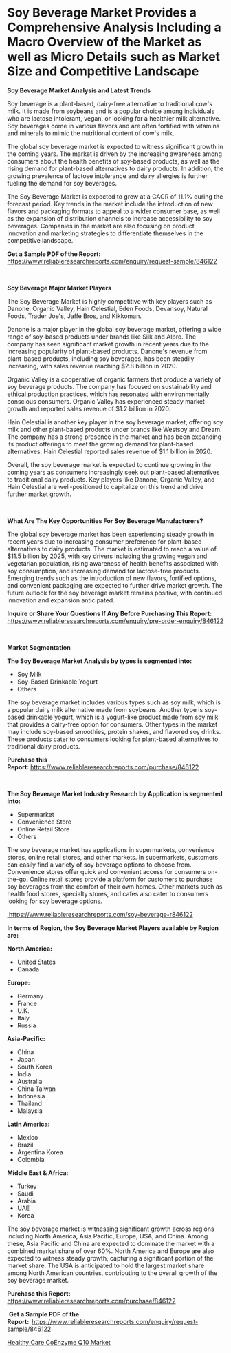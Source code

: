 <p><h1>Soy Beverage Market Provides a Comprehensive Analysis Including a Macro Overview of the Market as well as Micro Details such as Market Size and Competitive Landscape</h1></p><p><strong>Soy Beverage Market Analysis and Latest Trends</strong></p>
<p><p>Soy beverage is a plant-based, dairy-free alternative to traditional cow's milk. It is made from soybeans and is a popular choice among individuals who are lactose intolerant, vegan, or looking for a healthier milk alternative. Soy beverages come in various flavors and are often fortified with vitamins and minerals to mimic the nutritional content of cow's milk.</p><p>The global soy beverage market is expected to witness significant growth in the coming years. The market is driven by the increasing awareness among consumers about the health benefits of soy-based products, as well as the rising demand for plant-based alternatives to dairy products. In addition, the growing prevalence of lactose intolerance and dairy allergies is further fueling the demand for soy beverages.</p><p>The Soy Beverage Market is expected to grow at a CAGR of 11.1% during the forecast period. Key trends in the market include the introduction of new flavors and packaging formats to appeal to a wider consumer base, as well as the expansion of distribution channels to increase accessibility to soy beverages. Companies in the market are also focusing on product innovation and marketing strategies to differentiate themselves in the competitive landscape.</p></p>
<p><strong>Get a Sample PDF of the Report:&nbsp;</strong> <a href="https://www.reliableresearchreports.com/enquiry/request-sample/846122">https://www.reliableresearchreports.com/enquiry/request-sample/846122</a></p>
<p>&nbsp;</p>
<p><strong>Soy Beverage Major Market Players</strong></p>
<p><p>The Soy Beverage Market is highly competitive with key players such as Danone, Organic Valley, Hain Celestial, Eden Foods, Devansoy, Natural Foods, Trader Joe's, Jaffe Bros, and Kikkoman. </p><p>Danone is a major player in the global soy beverage market, offering a wide range of soy-based products under brands like Silk and Alpro. The company has seen significant market growth in recent years due to the increasing popularity of plant-based products. Danone's revenue from plant-based products, including soy beverages, has been steadily increasing, with sales revenue reaching $2.8 billion in 2020.</p><p>Organic Valley is a cooperative of organic farmers that produce a variety of soy beverage products. The company has focused on sustainability and ethical production practices, which has resonated with environmentally conscious consumers. Organic Valley has experienced steady market growth and reported sales revenue of $1.2 billion in 2020.</p><p>Hain Celestial is another key player in the soy beverage market, offering soy milk and other plant-based products under brands like Westsoy and Dream. The company has a strong presence in the market and has been expanding its product offerings to meet the growing demand for plant-based alternatives. Hain Celestial reported sales revenue of $1.1 billion in 2020.</p><p>Overall, the soy beverage market is expected to continue growing in the coming years as consumers increasingly seek out plant-based alternatives to traditional dairy products. Key players like Danone, Organic Valley, and Hain Celestial are well-positioned to capitalize on this trend and drive further market growth.</p></p>
<p>&nbsp;</p>
<p><strong>What Are The Key Opportunities For Soy Beverage Manufacturers?</strong></p>
<p><p>The global soy beverage market has been experiencing steady growth in recent years due to increasing consumer preference for plant-based alternatives to dairy products. The market is estimated to reach a value of $11.5 billion by 2025, with key drivers including the growing vegan and vegetarian population, rising awareness of health benefits associated with soy consumption, and increasing demand for lactose-free products. Emerging trends such as the introduction of new flavors, fortified options, and convenient packaging are expected to further drive market growth. The future outlook for the soy beverage market remains positive, with continued innovation and expansion anticipated.</p></p>
<p><strong>Inquire or Share Your Questions If Any Before Purchasing This Report:</strong> <a href="https://www.reliableresearchreports.com/enquiry/pre-order-enquiry/846122">https://www.reliableresearchreports.com/enquiry/pre-order-enquiry/846122</a></p>
<p>&nbsp;</p>
<p><strong>Market Segmentation</strong></p>
<p><strong>The Soy Beverage Market Analysis by types is segmented into:</strong></p>
<p><ul><li>Soy Milk</li><li>Soy-Based Drinkable Yogurt</li><li>Others</li></ul></p>
<p><p>The soy beverage market includes various types such as soy milk, which is a popular dairy milk alternative made from soybeans. Another type is soy-based drinkable yogurt, which is a yogurt-like product made from soy milk that provides a dairy-free option for consumers. Other types in the market may include soy-based smoothies, protein shakes, and flavored soy drinks. These products cater to consumers looking for plant-based alternatives to traditional dairy products.</p></p>
<p><strong>Purchase this Report:&nbsp;</strong><a href="https://www.reliableresearchreports.com/purchase/846122">https://www.reliableresearchreports.com/purchase/846122</a></p>
<p>&nbsp;</p>
<p><strong>The Soy Beverage Market Industry Research by Application is segmented into:</strong></p>
<p><ul><li>Supermarket</li><li>Convenience Store</li><li>Online Retail Store</li><li>Others</li></ul></p>
<p><p>The soy beverage market has applications in supermarkets, convenience stores, online retail stores, and other markets. In supermarkets, customers can easily find a variety of soy beverage options to choose from. Convenience stores offer quick and convenient access for consumers on-the-go. Online retail stores provide a platform for customers to purchase soy beverages from the comfort of their own homes. Other markets such as health food stores, specialty stores, and cafes also cater to consumers looking for soy beverage options.</p></p>
<p><a href="https://www.reliableresearchreports.com/soy-beverage-r846122">&nbsp;https://www.reliableresearchreports.com/soy-beverage-r846122</a></p>
<p><strong>In terms of Region, the Soy Beverage Market Players available by Region are:</strong></p>
<p>
    <p> <strong> North America: </strong>
        <ul>
            <li>United States</li>
            <li>Canada</li>
        </ul>
        </p> 
    <p> <strong> Europe: </strong>
        <ul>
            <li>Germany</li>
            <li>France</li>
            <li>U.K.</li>
            <li>Italy</li>
            <li>Russia</li>
        </ul>
        </p> 
    <p> <strong> Asia-Pacific: </strong>
        <ul>
            <li>China</li>
            <li>Japan</li>
            <li>South Korea</li>
            <li>India</li>
            <li>Australia</li>
            <li>China Taiwan</li>
            <li>Indonesia</li>
            <li>Thailand</li>
            <li>Malaysia</li>
        </ul>
        </p> 
    <p> <strong> Latin America: </strong>
        <ul>
            <li>Mexico</li>
            <li>Brazil</li>
            <li>Argentina Korea</li>
            <li>Colombia</li>
        </ul>
        </p> 
    <p> <strong> Middle East & Africa: </strong>
        <ul>
            <li>Turkey</li>
            <li>Saudi</li>
            <li>Arabia</li>
            <li>UAE</li>
            <li>Korea</li>
        </ul>
    </p>
    </p>
<p><p>The soy beverage market is witnessing significant growth across regions including North America, Asia Pacific, Europe, USA, and China. Among these, Asia Pacific and China are expected to dominate the market with a combined market share of over 60%. North America and Europe are also expected to witness steady growth, capturing a significant portion of the market share. The USA is anticipated to hold the largest market share among North American countries, contributing to the overall growth of the soy beverage market.</p></p>
<p><strong>Purchase this Report: </strong><a href="https://www.reliableresearchreports.com/purchase/846122">https://www.reliableresearchreports.com/purchase/846122</a></p>
<p>&nbsp;<strong>Get a Sample PDF of the Report:&nbsp;&nbsp;</strong><a href="https://www.reliableresearchreports.com/enquiry/request-sample/846122">https://www.reliableresearchreports.com/enquiry/request-sample/846122</a></p>
<p><strong></strong></p>
<p><p><a href="https://gamy-alyssum-396.notion.site/Healthy-Care-CoEnzyme-Q10-Market-Research-Report-Provides-thorough-Industry-Overview-which-offers-a-7c3b1a25341e43d9b4520bed6174a1c4">Healthy Care CoEnzyme Q10 Market</a></p></p>